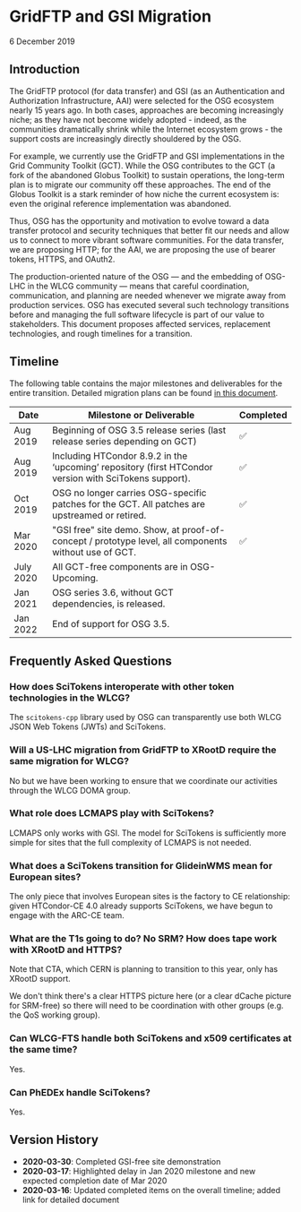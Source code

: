 GridFTP and GSI Migration
=========================

6 December 2019

Introduction
------------

The GridFTP protocol (for data transfer) and GSI (as an Authentication and Authorization Infrastructure, AAI) were
selected for the OSG ecosystem nearly 15 years ago.
In both cases, approaches are becoming increasingly niche; as they have not become widely adopted - indeed, as the
communities dramatically shrink while the Internet ecosystem grows - the support costs are increasingly directly
shouldered by the OSG.

For example, we currently use the GridFTP and GSI implementations in the Grid Community Toolkit (GCT).
While the OSG contributes to the GCT (a fork of the abandoned Globus Toolkit) to sustain operations, the long-term plan
is to migrate our community off these approaches.
The end of the Globus Toolkit is a stark reminder of how niche the current ecosystem is: even the original reference
implementation was abandoned.

Thus, OSG has the opportunity and motivation to evolve toward a data transfer protocol and security techniques that
better fit our needs and allow us to connect to more vibrant software communities.
For the data transfer, we are proposing HTTP; for the AAI, we are proposing the use of bearer tokens, HTTPS, and OAuth2.

The production-oriented nature of the OSG &mdash; and the embedding of OSG-LHC in the WLCG community &mdash; means that
careful coordination, communication, and planning are needed whenever we migrate away from production services.
OSG has executed several such technology transitions before and managing the full software lifecycle is part of our
value to stakeholders.  This document proposes affected services, replacement technologies, and rough timelines for a
transition.

Timeline
--------

The following table contains the major milestones and deliverables for the entire transition.
Detailed migration plans can be found [in this document](https://docs.google.com/a/wisc.edu/document/d/1DAFeAaUmHHVcJGZMTIDUtLs9koCruQRDY1sJq1opeNs/edit?usp=sharing).

| **Date**  | **Milestone or Deliverable**                                                                           | **Completed** |
|-----------|--------------------------------------------------------------------------------------------------------|---------------|
| Aug 2019  | Beginning of OSG 3.5 release series (last release series depending on GCT)                             | &#9989;       |
| Aug 2019  | Including HTCondor 8.9.2 in the ‘upcoming’ repository (first HTCondor version with SciTokens support). | &#9989;       |
| Oct 2019  | OSG no longer carries OSG-specific patches for the GCT.  All patches are upstreamed or retired.        | &#9989;       |
| Mar 2020  | "GSI free" site demo. Show, at proof-of-concept / prototype level, all components without use of GCT.  | &#9989;       |
| July 2020 | All GCT-free components are in OSG-Upcoming.                                                           |               |
| Jan 2021  | OSG series 3.6, without GCT dependencies, is released.                                                 |               |
| Jan 2022  | End of support for OSG 3.5.                                                                            |               |

Frequently Asked Questions
--------------------------

### How does SciTokens interoperate with other token technologies in the WLCG? ###

The `scitokens-cpp` library used by OSG can transparently use both WLCG JSON Web Tokens (JWTs) and SciTokens.

### Will a US-LHC migration from GridFTP to XRootD require the same migration for WLCG? ###

No but we have been working to ensure that we coordinate our activities through the WLCG DOMA group.

### What role does LCMAPS play with SciTokens? ###

LCMAPS only works with GSI.
The model for SciTokens is sufficiently more simple for sites that the full complexity of LCMAPS is not needed.

### What does a SciTokens transition for GlideinWMS mean for European sites? ###

The only piece that involves European sites is the factory to CE relationship:
given HTCondor-CE 4.0 already supports SciTokens, we have begun to engage with the ARC-CE team.

### What are the T1s going to do? No SRM? How does tape work with XRootD and HTTPS? ###

Note that CTA, which CERN is planning to transition to this year, only has XRootD support.

We don't think there's a clear HTTPS picture here (or a clear dCache picture for SRM-free) so there will need to be
coordination with other groups (e.g. the QoS working group).

### Can WLCG-FTS handle both SciTokens and x509 certificates at the same time? ###

Yes.

### Can PhEDEx handle SciTokens? ###

Yes.

Version History
---------------

- **2020-03-30**: Completed GSI-free site demonstration
- **2020-03-17**: Highlighted delay in Jan 2020 milestone and new expected completion date of Mar 2020
- **2020-03-16**: Updated completed items on the overall timeline; added link for detailed document
